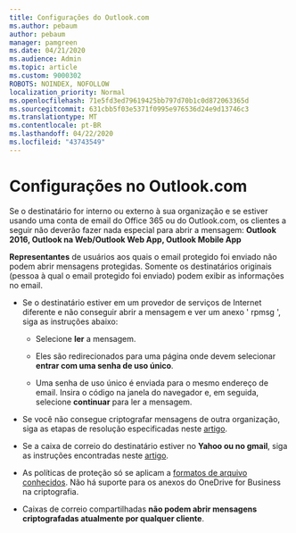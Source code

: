 ```yaml
---
title: Configurações do Outlook.com
ms.author: pebaum
author: pebaum
manager: pamgreen
ms.date: 04/21/2020
ms.audience: Admin
ms.topic: article
ms.custom: 9000302
ROBOTS: NOINDEX, NOFOLLOW
localization_priority: Normal
ms.openlocfilehash: 71e5fd3ed79619425bb797d70b1c0d872063365d
ms.sourcegitcommit: 631cbb5f03e5371f0995e976536d24e9d13746c3
ms.translationtype: MT
ms.contentlocale: pt-BR
ms.lasthandoff: 04/22/2020
ms.locfileid: "43743549"
---
```

# <a name="settings-in-outlookcom"></a>Configurações no Outlook.com

Se o destinatário for interno ou externo à sua organização e se estiver usando uma conta de email do Office 365 ou do Outlook.com, os clientes a seguir não deverão fazer nada especial para abrir a mensagem: **Outlook 2016, Outlook na Web/Outlook Web App, Outlook Mobile App**

**Representantes** de usuários aos quais o email protegido foi enviado não podem abrir mensagens protegidas. Somente os destinatários originais (pessoa à qual o email protegido foi enviado) podem exibir as informações no email.

- Se o destinatário estiver em um provedor de serviços de Internet diferente e&nbsp;não conseguir abrir a mensagem e ver um anexo ' rpmsg ', siga as instruções abaixo:
    
    - Selecione **ler** a mensagem.
    
    - Eles são redirecionados para uma página onde devem selecionar **entrar com uma senha de uso único**.
    
    - Uma senha de uso único é enviada para o mesmo endereço de email. Insira o código na janela do navegador e, em seguida, selecione **continuar** para ler a mensagem.

- Se você não consegue criptografar mensagens de outra organização, siga as etapas de resolução especificadas neste [artigo](https://support.office.com/article/known-issues-opening-irm-protected-emails-sent-from-users-in-other-office-365-organizations-0dec0593-a05d-4aa2-8445-9311ebab3164).

- Se a caixa de correio do destinatário estiver no **Yahoo ou no gmail**,</span> siga as instruções encontradas neste [artigo](https://support.office.com/article/how-do-i-open-a-protected-message-1157a286-8ecc-4b1e-ac43-2a608fbf3098).

- As políticas de proteção só se aplicam a [formatos de arquivo conhecidos](https://docs.microsoft.com/azure/information-protection/rms-client/client-admin-guide-file-types). Não há suporte para os anexos do OneDrive for Business na criptografia.

- Caixas de correio compartilhadas **não podem abrir mensagens criptografadas atualmente por qualquer cliente**. 
